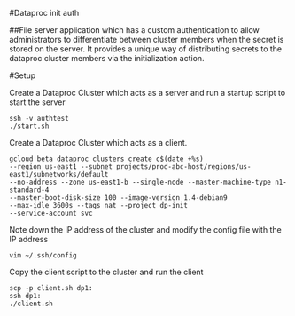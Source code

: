 #Dataproc init auth

##File server application which has a custom authentication to allow administrators to differentiate between cluster members when the secret is stored on the server. It provides a unique way of distributing secrets to the dataproc cluster members via the initialization action.

#Setup 

Create a Dataproc Cluster which acts as a server and run a startup script to start the server
```
ssh -v authtest 
./start.sh
```
Create a Dataproc Cluster which acts as a client. 
```
gcloud beta dataproc clusters create c$(date +%s)
--region us-east1 --subnet projects/prod-abc-host/regions/us-east1/subnetworks/default 
--no-address --zone us-east1-b --single-node --master-machine-type n1-standard-4 
--master-boot-disk-size 100 --image-version 1.4-debian9 
--max-idle 3600s --tags nat --project dp-init 
--service-account svc
```
Note down the IP address of the cluster and modify the config file with the IP address 

```
vim ~/.ssh/config
```

Copy the client script to the cluster and run the client 
```
scp -p client.sh dp1:
ssh dp1:
./client.sh
```

